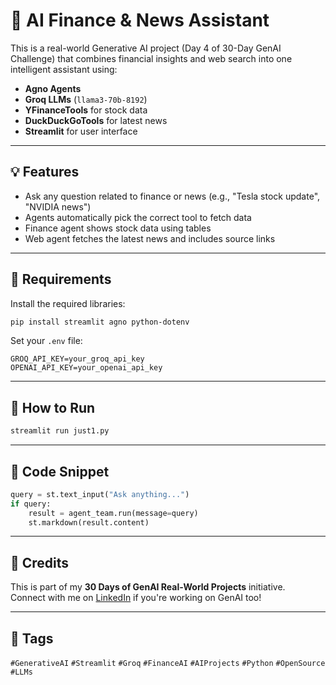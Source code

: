 
# 🧠 AI Finance & News Assistant

This is a real-world Generative AI project (Day 4 of 30-Day GenAI Challenge) that combines financial insights and web search into one intelligent assistant using:

- **Agno Agents**
- **Groq LLMs** (`llama3-70b-8192`)
- **YFinanceTools** for stock data
- **DuckDuckGoTools** for latest news
- **Streamlit** for user interface

---

## 💡 Features

- Ask any question related to finance or news (e.g., "Tesla stock update", "NVIDIA news")
- Agents automatically pick the correct tool to fetch data
- Finance agent shows stock data using tables
- Web agent fetches the latest news and includes source links

---

## 📁 Requirements

Install the required libraries:

```bash
pip install streamlit agno python-dotenv
```

Set your `.env` file:

```
GROQ_API_KEY=your_groq_api_key
OPENAI_API_KEY=your_openai_api_key
```

---

## 🚀 How to Run

```bash
streamlit run just1.py
```

---

## 📄 Code Snippet

```python
query = st.text_input("Ask anything...")
if query:
    result = agent_team.run(message=query)
    st.markdown(result.content)
```

---

## 📌 Credits

This is part of my **30 Days of GenAI Real-World Projects** initiative.  
Connect with me on [LinkedIn](https://www.linkedin.com/) if you're working on GenAI too!

---

## 🔖 Tags

`#GenerativeAI` `#Streamlit` `#Groq` `#FinanceAI` `#AIProjects` `#Python` `#OpenSource` `#LLMs`
